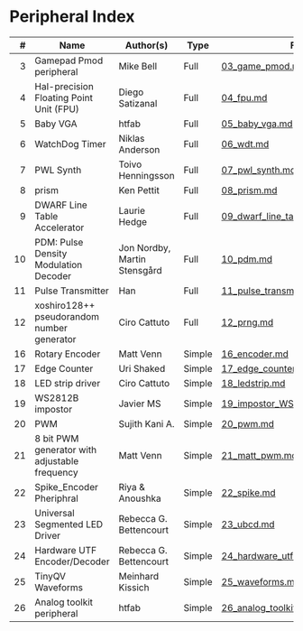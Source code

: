 # Peripheral Index

| # | Name | Author(s) | Type | File |
|---:|---|---|---|---|
| 3 | Gamepad Pmod peripheral | Mike Bell | Full | [03_game_pmod.md](https://github.com/TinyTapeout/ttsky25a-tinyQV/blob/main/docs/user_peripherals/03_game_pmod.md) |
| 4 | Hal-precision Floating Point Unit (FPU) | Diego Satizanal | Full | [04_fpu.md](https://github.com/TinyTapeout/ttsky25a-tinyQV/blob/main/docs/user_peripherals/04_fpu.md) |
| 5 | Baby VGA | htfab | Full | [05_baby_vga.md](https://github.com/TinyTapeout/ttsky25a-tinyQV/blob/main/docs/user_peripherals/05_baby_vga.md) |
| 6 | WatchDog Timer | Niklas Anderson | Full | [06_wdt.md](https://github.com/TinyTapeout/ttsky25a-tinyQV/blob/main/docs/user_peripherals/06_wdt.md) |
| 7 | PWL Synth | Toivo Henningsson | Full | [07_pwl_synth.md](https://github.com/TinyTapeout/ttsky25a-tinyQV/blob/main/docs/user_peripherals/07_pwl_synth.md) |
| 8 | prism | Ken Pettit | Full | [08_prism.md](https://github.com/TinyTapeout/ttsky25a-tinyQV/blob/main/docs/user_peripherals/08_prism.md) |
| 9 | DWARF Line Table Accelerator | Laurie Hedge | Full | [09_dwarf_line_table_accelerator.md](https://github.com/TinyTapeout/ttsky25a-tinyQV/blob/main/docs/user_peripherals/09_dwarf_line_table_accelerator.md) |
| 10 | PDM: Pulse Density Modulation Decoder | Jon Nordby, Martin Stensgård | Full | [10_pdm.md](https://github.com/TinyTapeout/ttsky25a-tinyQV/blob/main/docs/user_peripherals/10_pdm.md) |
| 11 | Pulse Transmitter | Han | Full | [11_pulse_transmitter.md](https://github.com/TinyTapeout/ttsky25a-tinyQV/blob/main/docs/user_peripherals/11_pulse_transmitter.md) |
| 12 | xoshiro128++ pseudorandom number generator | Ciro Cattuto | Full | [12_prng.md](https://github.com/TinyTapeout/ttsky25a-tinyQV/blob/main/docs/user_peripherals/12_prng.md) |
| 16 | Rotary Encoder | Matt Venn | Simple | [16_encoder.md](https://github.com/TinyTapeout/ttsky25a-tinyQV/blob/main/docs/user_peripherals/16_encoder.md) |
| 17 | Edge Counter | Uri Shaked | Simple | [17_edge_counter.md](https://github.com/TinyTapeout/ttsky25a-tinyQV/blob/main/docs/user_peripherals/17_edge_counter.md) |
| 18 | LED strip driver | Ciro Cattuto | Simple | [18_ledstrip.md](https://github.com/TinyTapeout/ttsky25a-tinyQV/blob/main/docs/user_peripherals/18_ledstrip.md) |
| 19 | WS2812B impostor | Javier MS | Simple | [19_impostor_WS2812b.md](https://github.com/TinyTapeout/ttsky25a-tinyQV/blob/main/docs/user_peripherals/19_impostor_WS2812b.md) |
| 20 | PWM | Sujith Kani A. | Simple | [20_pwm.md](https://github.com/TinyTapeout/ttsky25a-tinyQV/blob/main/docs/user_peripherals/20_pwm.md) |
| 21 | 8 bit PWM generator with adjustable frequency | Matt Venn | Simple | [21_matt_pwm.md](https://github.com/TinyTapeout/ttsky25a-tinyQV/blob/main/docs/user_peripherals/21_matt_pwm.md) |
| 22 | Spike_Encoder Pheriphral | Riya & Anoushka | Simple | [22_spike.md](https://github.com/TinyTapeout/ttsky25a-tinyQV/blob/main/docs/user_peripherals/22_spike.md) |
| 23 | Universal Segmented LED Driver | Rebecca G. Bettencourt | Simple | [23_ubcd.md](https://github.com/TinyTapeout/ttsky25a-tinyQV/blob/main/docs/user_peripherals/23_ubcd.md) |
| 24 | Hardware UTF Encoder/Decoder | Rebecca G. Bettencourt | Simple | [24_hardware_utf8.md](https://github.com/TinyTapeout/ttsky25a-tinyQV/blob/main/docs/user_peripherals/24_hardware_utf8.md) |
| 25 | TinyQV Waveforms | Meinhard Kissich | Simple | [25_waveforms.md](https://github.com/TinyTapeout/ttsky25a-tinyQV/blob/main/docs/user_peripherals/25_waveforms.md) |
| 26 | Analog toolkit peripheral | htfab | Simple | [26_analog_toolkit.md](https://github.com/TinyTapeout/ttsky25a-tinyQV/blob/main/docs/user_peripherals/26_analog_toolkit.md) |
